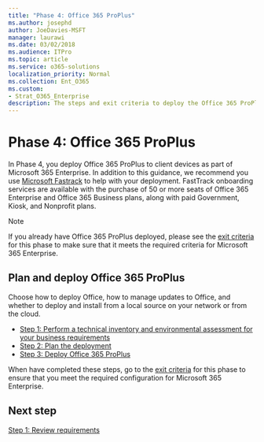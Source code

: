 ```yaml
---
title: "Phase 4: Office 365 ProPlus"
ms.author: josephd
author: JoeDavies-MSFT
manager: laurawi
ms.date: 03/02/2018
ms.audience: ITPro
ms.topic: article
ms.service: o365-solutions
localization_priority: Normal
ms.collection: Ent_O365
ms.custom:
- Strat_O365_Enterprise
description: The steps and exit criteria to deploy the Office 365 ProPlus infrastructure for Microsoft 365 Enterprise.
---
```


# Phase 4: Office 365 ProPlus

In Phase 4, you deploy Office 365 ProPlus to client devices as part of Microsoft 365 Enterprise. In addition to this guidance, we recommend you use [Microsoft Fastrack](https://fasttrack.microsoft.com/office) to help with your deployment. FastTrack onboarding services are available with the purchase of 50 or more seats of Office 365 Enterprise and Office 365 Business plans, along with paid Government, Kiosk, and Nonprofit plans.

>[!Note]
>If you already have Office 365 ProPlus deployed, please see the [exit criteria](office365proplus-exit-criteria.md) for this phase to make sure that it meets the required criteria for Microsoft 365 Enterprise.
>

## Plan and deploy Office 365 ProPlus

Choose how to deploy Office, how to manage updates to Office, and whether to deploy and install from a local source on your network or from the cloud.

- [Step 1: Perform a technical inventory and environmental assessment for your business requirements](office365proplus-perform-techinventory-envassess-busrequirements.md)
- [Step 2: Plan the deployment](office365proplus-classify-target-devices-deployment-groups.md)
- [Step 3: Deploy Office 365 ProPlus](office365proplus-deploy-office365-proplus.md)

When have completed these steps, go to the [exit criteria](office365proplus-exit-criteria.md) for this phase to ensure that you meet the required configuration for Microsoft 365 Enterprise.

## Next step

[Step 1: Review requirements](office365proplus-perform-techinventory-envassess-busrequirements.md)
